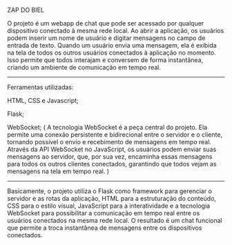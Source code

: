 ZAP DO BIEL

O projeto é um webapp de chat que pode ser acessado por qualquer dispositivo conectado à mesma rede local. Ao abrir a aplicação, os usuários podem inserir um nome de usuário e digitar mensagens no campo de entrada de texto. Quando um usuário envia uma mensagem, ela é exibida na tela de todos os outros usuários conectados à aplicação no momento. Isso permite que todos interajam e conversem de forma instantânea, criando um ambiente de comunicação em tempo real.

-----------------------------------------------------------------------------------------------------------

Ferramentas utilizadas:

HTML, CSS e Javascript;

Flask;

WebSocket; ( A tecnologia WebSocket é a peça central do projeto. Ela permite uma conexão persistente e bidirecional entre o servidor e o cliente, tornando possível o envio e recebimento de mensagens em tempo real. Através da API WebSocket no JavaScript, os usuários podem enviar suas mensagens ao servidor, que, por sua vez, encaminha essas mensagens para todos os outros clientes conectados, garantindo que todos vejam as mensagens na tela em tempo real. )

-----------------------------------------------------------------------------------------------------------

Basicamente, o projeto utiliza o Flask como framework para gerenciar o servidor e as rotas da aplicação, HTML para a estruturação do conteúdo, CSS para o estilo visual, JavaScript para a interatividade e a tecnologia WebSocket para possibilitar a comunicação em tempo real entre os usuários conectados na mesma rede local. O resultado é um chat funcional que permite a troca instantânea de mensagens entre os dispositivos conectados.
